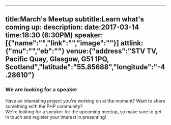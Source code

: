 ----
title:March's Meetup
subtitle:Learn what's coming up:
description:
date:2017-03-14
time:18:30 (6:30PM)
speaker:[{"name":"","link":"","image":""}]
attlink:{"mu":"","eb":""}
venue:{"address":"STV TV, Pacific Quay, Glasgow, G51 1PQ, Scotland","latitude":"55.85688","longitude":"-4.28610"}
----

### We are looking for a speaker

Have an interesting project you're working on at the moment? Want to share something with the PHP community?  
We're looking for a speaker for the upcoming meetup, so make sure to get in touch and register your interest in presenting!  
